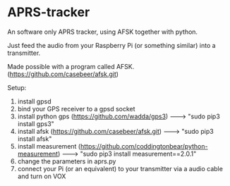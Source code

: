 # APRS-tracker
An software only APRS tracker, using AFSK together with python.

Just feed the audio from your Raspberry Pi (or something similar) into a transmitter. 

Made possible with a program called AFSK. (https://github.com/casebeer/afsk.git)




Setup: 
1. install gpsd
2. bind your GPS receiver to a gpsd socket
3. install python gps (https://github.com/wadda/gps3) ---> "sudo pip3 install gps3"
4. install afsk (https://github.com/casebeer/afsk.git) ---> "sudo pip3 install afsk"
5. install measurement (https://github.com/coddingtonbear/python-measurement) ---> "sudo pip3 install measurement==2.0.1"
6. change the parameters in aprs.py
7. connect your Pi (or an equivalent) to your transmitter via a audio cable and turn on VOX
